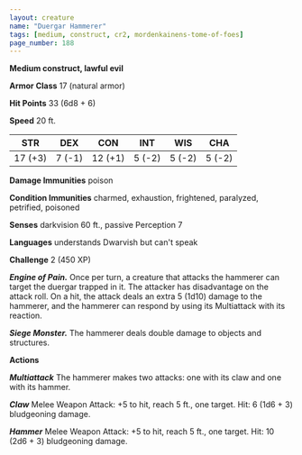 ```yaml
---
layout: creature
name: "Duergar Hammerer"
tags: [medium, construct, cr2, mordenkainens-tome-of-foes]
page_number: 188
---
```


**Medium construct, lawful evil**

**Armor Class** 17 (natural armor)

**Hit Points** 33  (6d8 + 6)

**Speed** 20 ft.

|   STR   |   DEX   |   CON   |   INT   |   WIS   |   CHA   |
|:-------:|:-------:|:-------:|:-------:|:-------:|:-------:|
| 17 (+3) | 7 (-1) | 12 (+1) | 5 (-2) | 5 (-2) | 5 (-2) |

**Damage Immunities** poison

**Condition Immunities** charmed, exhaustion, frightened, paralyzed, petrified, poisoned

**Senses** darkvision 60 ft., passive Perception 7

**Languages** understands Dwarvish but can't speak

**Challenge** 2 (450 XP)

***Engine of Pain.*** Once per turn, a creature that attacks the hammerer can target the duergar trapped in it. The attacker has disadvantage on the attack roll. On a hit, the attack deals an extra 5 (1d10) damage to the hammerer, and the hammerer can respond by using its Multiattack with its reaction.

***Siege Monster.*** The hammerer deals double damage to objects and structures.

**Actions**

***Multiattack*** The hammerer makes two attacks: one with its claw and one with its hammer.

***Claw*** Melee Weapon Attack: +5 to hit, reach 5 ft., one target. Hit: 6 (1d6 + 3) bludgeoning damage.

***Hammer*** Melee Weapon Attack: +5 to hit, reach 5 ft., one target. Hit: 10 (2d6 + 3) bludgeoning damage.